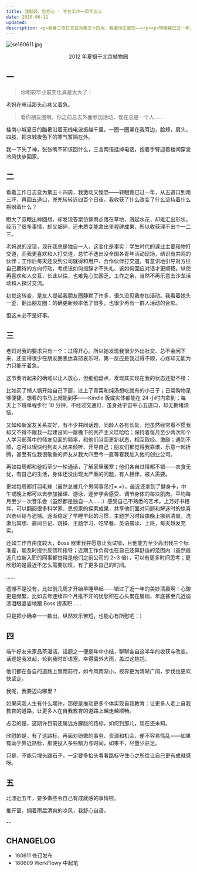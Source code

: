 ```yaml
---
title: 我挺好，别担心 · 写在工作一周年边上
date: 2016-06-11
updated: 
description: <p>看着工作日志变为第五十四周，我激动又惶恐——</p><p>转眼竟已过一年，从五道口到南三环，再回五道口。</p><p>兜兜转转近四百个日夜，我收获了什么，改变了什么，坚持着什么，期盼着什么？</p>
---
```


![se160611.jpg](https://cdn.sunnyhuang.net/share/se160611.jpg?imageMogr2/size-limit/100k!)
<center>2012 年夏摄于北京植物园</center>


## 一

>你相较毕业前变化真是太大了！

老妈在电话那头心疼又着急。

>看你朋友圈啊。你之前总去外面参加活动，现在总是一个人……

桂南小城夏日的酷暑沿着无线电波振越千里，一圈一圈罩在我耳边，脸颊，肩头，四肢，把京城夜色下的寒气暂隔在外。

我一下失了神，张张嘴不知该回什么，三言两语挂掉电话，抱着手臂迎着楼间穿堂冷风快步回家。


## 二

看着工作日志变为第五十四周，我激动又惶恐——转眼竟已过一年，从五道口到南三环，再回五道口，兜兜转转近四百个日夜，我收获了什么改变了什么坚持着什么期盼着什么？

瞪大了双眼出神回想，却发现答案仿佛雨点落在草地，溅起水花，却难汇出形状。经历了很多事情，却又细碎，还未质变能拿出里程碑成果，所以收获理不出个一二三。

老妈说的没错，现在我总是独自一人，这变化是事实：学生时代的课业主要和物打交道，而我更喜欢和人打交道，总忙不迭出没全国各青年活动现场，结识有共鸣的伙伴；工作后每天还没到公司就得和用户、合作伙伴打交道，有意识地引导对方往自己期待的方向行动，考虑该如何措辞才不失礼、该如何回应对话才更顺畅。纵使再喜欢和人交互，长此以往，也难免心生困乏。工作之余，当然不再乐意去沙龙活动和人探讨交流。

初觉这转变，是友人提起我朋友圈静默了许多，很久没见我参加活动。我看着她头一歪，翻出朋友圈：的确更新频率低了很多，也很少再有一群人活动的合影。

但这未必不是好事。



## 三

老妈对我的要求只有一个：过得开心。所以她发现我很少外出社交、总不会闲下来、还变得很少在朋友圈表达喜怒哀乐时，第一反应是我过得不顺，心疼却无能为力只能干着急。

这节奏听起来的确难以让人放心，但细细盘点，发现其实现在我的状态还挺不错：

比如买了懒人锅开始自己下厨，过上了青菜和炖汤想吃就有的小日子；日常购物足够便捷，想看的书马上就能到手——Kindle 版或实体都能在 24 小时内拿到；每天上下班单程步行 10 分钟，不经过交通灯，虽身处宇宙中心五道口，却无拥堵烦恼。

又如和新室友关系友好，有不少共同话题，同龄人各有长处，他虽然经常看不惯我却又不得不跟我一起建设同一屋檐下的共产主义哇哈哈；保持着每月至少两次和个人学习部落中的师友见面的频率，和他们当面更新状态，相互取经、激励；遇到不顺，总可以很快约到友人出来倾听、开导自己；朋友们都觉得我靠谱，乐意一起折腾，甚至有位我很敬重的师友从我大四至今一直等着我加入他的创业公司。

再如每周都和爸妈至少一轮通话，了解家里暖寒；他们各自过得都不错——衣食无忧，有自己的生活，身体还没出现太严重的问题，有人相伴，被人需要。

更如每周都打羽毛球（虽然总被几个男同事吊打=.=），最近还拿到了健身卡，中午或晚上都可以去参加操课、游泳，逐步学会感受、调节身体的每块肌肉。平均每月至少一次音乐会（虽然都是独自一人……）感受自己不熟悉的艺术。上万好书相伴，可以翻阅很多科学家、思想家的探索成果，共享他们面对问题和解迷时的惊喜兴奋纠结与遗憾。逐渐稳定了早睡早起的习惯，主题学习时段由晚上挪到清晨，洗漱后冥想、晨间日记、跳操、主题学习、吃早餐、英语晨读、上班，每天越发充实。


还如工作自由度较大，Boss 器重我并愿意让我试错，且他能力至少高出我三个标准差，能及时提供反馈和指导；近期工作负荷也在自己还算舒适的范围内（虽然最近几位新入职的同事都觉得是他们之前公司的 2~3 倍），可以有更多时间思考；更欣慰的是最近不怎么需要加班，有了更多自己的时间。

……


遗憾不是没有，比如前几周才开始早睡早起——错过了近一年的美妙清晨啊！心酸更是频繁，比如去年连续四个月推不开的忧愁积在心头累在眉梢，年底甚至几近崩溃泪眼婆娑地跟 Boss 提离职……


只是把小确幸一一数出，纵然欢乐苦短，也能心有所慰吧：）




## 四


端午好友来家品茶漫话，话题之一便是年中小结，聊聊各自这半年的收获与改变。话题是我发起，轮到我时却语塞。幸得窗外大雨，盖过这尴尬。

他们都在各自的道路上冒雨前行，如今风雨渐小，视界更为清晰广阔，步伐也更欢快坚定。

我呢，我要迈向哪里？

如果问我人生有什么期许，那便是推动更多个体实现自我教育：让更多人走上自我教育的道路，让更多人在自我教育的道路上越走越顺畅。

忐忑的是，这期许目前还属远方朦胧的路标，如何到那儿，现在还未知。

欣慰的是，有了这路标，再面对纷繁的事务、资源和机会，便不容易慌乱——如果有助于靠近路标，那便投入多些精力与时间，如果不，尽量少驻足。

只是，不能只埋头踢石子，一定要多抬头看看路标守住心之所往让自己更有成就感呀。





## 五



北漂近五年，要多做些令自己有成就感的事情啦。

推开窗，拥着雨后清爽的凉风，我舒心自语。


--

## CHANGELOG

- 160611 修订发布
- 160609 WorkFlowy 中起笔

